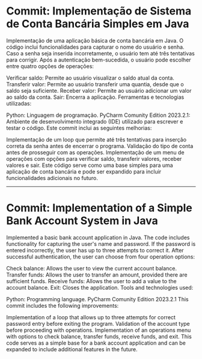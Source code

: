# Commit: Implementação de Sistema de Conta Bancária Simples em Java
Implementação de uma aplicação básica de conta bancária em Java. O código inclui funcionalidades para capturar o nome do usuário e senha. Caso a senha seja inserida incorretamente, o usuário tem até três tentativas para corrigir. Após a autenticação bem-sucedida, o usuário pode escolher entre quatro opções de operações:

Verificar saldo: Permite ao usuário visualizar o saldo atual da conta.
Transferir valor: Permite ao usuário transferir uma quantia, desde que o saldo seja suficiente.
Receber valor: Permite ao usuário adicionar um valor ao saldo da conta.
Sair: Encerra a aplicação.
Ferramentas e tecnologias utilizadas:

Python: Linguagem de programação.
PyCharm Comunity Edition 2023.2.1: Ambiente de desenvolvimento integrado (IDE) utilizado para escrever e testar o código.
Este commit inclui as seguintes melhorias:

Implementação de um loop que permite até três tentativas para inserção correta da senha antes de encerrar o programa.
Validação do tipo de conta antes de prosseguir com as operações.
Implementação de um menu de operações com opções para verificar saldo, transferir valores, receber valores e sair.
Este código serve como uma base simples para uma aplicação de conta bancária e pode ser expandido para incluir funcionalidades adicionais no futuro.

-----------------------------------------------------------------------------------------------------------------------------------------------------

# Commit: Implementation of a Simple Bank Account System in Java
Implemented a basic bank account application in Java. The code includes functionality for capturing the user's name and password. If the password is entered incorrectly, the user has up to three attempts to correct it. After successful authentication, the user can choose from four operation options:

Check balance: Allows the user to view the current account balance.
Transfer funds: Allows the user to transfer an amount, provided there are sufficient funds.
Receive funds: Allows the user to add a value to the account balance.
Exit: Closes the application.
Tools and technologies used:

Python: Programming language.
PyCharm Comunity Edition 2023.2.1
This commit includes the following improvements:

Implementation of a loop that allows up to three attempts for correct password entry before exiting the program.
Validation of the account type before proceeding with operations.
Implementation of an operations menu with options to check balance, transfer funds, receive funds, and exit.
This code serves as a simple base for a bank account application and can be expanded to include additional features in the future.
